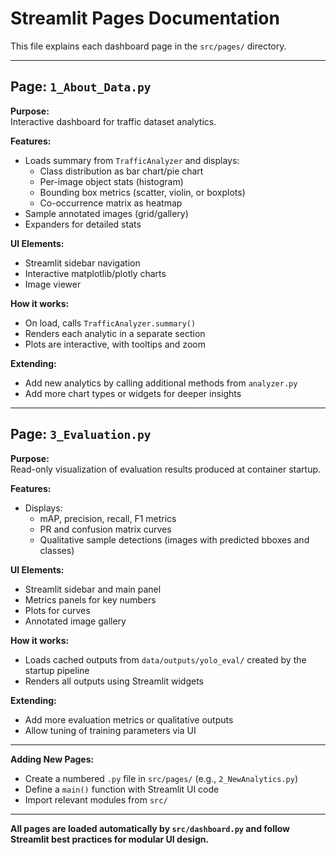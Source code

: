 # Streamlit Pages Documentation

This file explains each dashboard page in the `src/pages/` directory.

---

## Page: `1_About_Data.py`

**Purpose:**  
Interactive dashboard for traffic dataset analytics.

**Features:**
- Loads summary from `TrafficAnalyzer` and displays:
  - Class distribution as bar chart/pie chart
  - Per-image object stats (histogram)
  - Bounding box metrics (scatter, violin, or boxplots)
  - Co-occurrence matrix as heatmap
- Sample annotated images (grid/gallery)
- Expanders for detailed stats

**UI Elements:**
- Streamlit sidebar navigation
- Interactive matplotlib/plotly charts
- Image viewer

**How it works:**
- On load, calls `TrafficAnalyzer.summary()`
- Renders each analytic in a separate section
- Plots are interactive, with tooltips and zoom

**Extending:**
- Add new analytics by calling additional methods from `analyzer.py`
- Add more chart types or widgets for deeper insights

---

## Page: `3_Evaluation.py`

**Purpose:**  
Read-only visualization of evaluation results produced at container startup.

**Features:**
- Displays:
  - mAP, precision, recall, F1 metrics
  - PR and confusion matrix curves
  - Qualitative sample detections (images with predicted bboxes and classes)

**UI Elements:**
- Streamlit sidebar and main panel
- Metrics panels for key numbers
- Plots for curves
- Annotated image gallery

**How it works:**
- Loads cached outputs from `data/outputs/yolo_eval/` created by the startup pipeline
- Renders all outputs using Streamlit widgets

**Extending:**
- Add more evaluation metrics or qualitative outputs
- Allow tuning of training parameters via UI

---

**Adding New Pages:**
- Create a numbered `.py` file in `src/pages/` (e.g., `2_NewAnalytics.py`)
- Define a `main()` function with Streamlit UI code
- Import relevant modules from `src/`

---

**All pages are loaded automatically by `src/dashboard.py` and follow Streamlit best practices for modular UI design.**